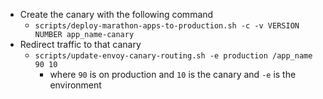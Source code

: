 - Create the canary with the following command
	- `scripts/deploy-marathon-apps-to-production.sh -c -v VERSION NUMBER app_name-canary`
- Redirect traffic to that canary
	- `scripts/update-envoy-canary-routing.sh -e production /app_name 90 10`
		- where `90` is on production and `10` is the canary and `-e` is the environment
		  